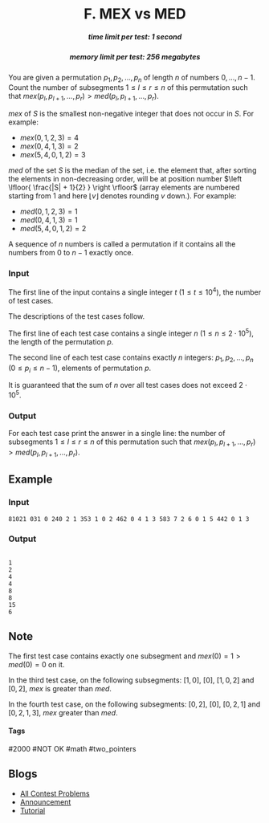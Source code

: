 <h1 style='text-align: center;'> F. MEX vs MED</h1>

<h5 style='text-align: center;'>time limit per test: 1 second</h5>
<h5 style='text-align: center;'>memory limit per test: 256 megabytes</h5>

You are given a permutation $p_1, p_2, \ldots, p_n$ of length $n$ of numbers $0, \ldots, n - 1$. Count the number of subsegments $1 \leq l \leq r \leq n$ of this permutation such that $mex(p_l, p_{l+1}, \ldots, p_r) > med(p_l, p_{l+1}, \ldots, p_r)$.

$mex$ of $S$ is the smallest non-negative integer that does not occur in $S$. For example:

* $mex({0, 1, 2, 3}) = 4$
* $mex({0, 4, 1, 3}) = 2$
* $mex({5, 4, 0, 1, 2}) = 3$

$med$ of the set $S$ is the median of the set, i.e. the element that, after sorting the elements in non-decreasing order, will be at position number $\left \lfloor{ \frac{|S| + 1}{2} } \right \rfloor$ (array elements are numbered starting from $1$ and here $\left \lfloor{v} \right \rfloor$ denotes rounding $v$ down.). For example:

* $med({0, 1, 2, 3}) = 1$
* $med({0, 4, 1, 3}) = 1$
* $med({5, 4, 0, 1, 2}) = 2$

A sequence of $n$ numbers is called a permutation if it contains all the numbers from $0$ to $n - 1$ exactly once.

### Input

The first line of the input contains a single integer $t$ $(1 \leq t \leq 10^4$), the number of test cases.

The descriptions of the test cases follow.

The first line of each test case contains a single integer $n$ ($1 \leq n \leq 2 \cdot 10^5$), the length of the permutation $p$.

The second line of each test case contains exactly $n$ integers: $p_1, p_2, \ldots, p_n$ ($0 \leq p_i \leq n - 1$), elements of permutation $p$.

It is guaranteed that the sum of $n$ over all test cases does not exceed $2 \cdot 10^5$.

### Output

For each test case print the answer in a single line: the number of subsegments $1 \leq l \leq r \leq n$ of this permutation such that $mex(p_l, p_{l+1}, \ldots, p_r) > med(p_l, p_{l+1}, \ldots, p_r)$.

## Example

### Input


```text
81021 031 0 240 2 1 353 1 0 2 462 0 4 1 3 583 7 2 6 0 1 5 442 0 1 3
```
### Output

```text

1
2
4
4
8
8
15
6

```
## Note

The first test case contains exactly one subsegment and $mex({0}) = 1 > med({0}) = 0$ on it.

In the third test case, on the following subsegments: $[1, 0]$, $[0]$, $[1, 0, 2]$ and $[0, 2]$, $mex$ is greater than $med$.

In the fourth test case, on the following subsegments: $[0, 2]$, $[0]$, $[0, 2, 1]$ and $[0, 2, 1, 3]$, $mex$ greater than $med$.



#### Tags 

#2000 #NOT OK #math #two_pointers 

## Blogs
- [All Contest Problems](../Codeforces_Round_828_(Div._3).md)
- [Announcement](../blogs/Announcement.md)
- [Tutorial](../blogs/Tutorial.md)
